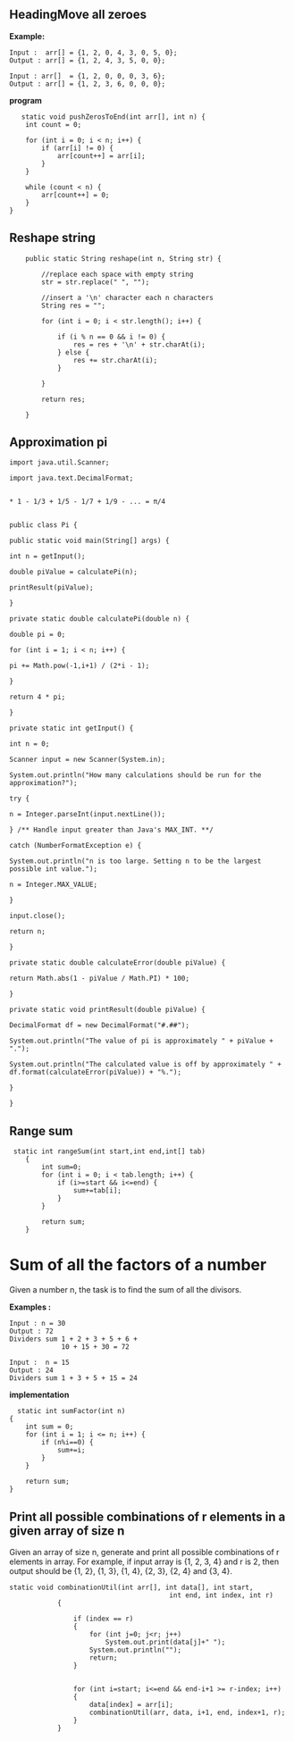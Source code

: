 

## HeadingMove all zeroes


**Example:**

    Input :  arr[] = {1, 2, 0, 4, 3, 0, 5, 0};
    Output : arr[] = {1, 2, 4, 3, 5, 0, 0};
    
    Input : arr[]  = {1, 2, 0, 0, 0, 3, 6};
    Output : arr[] = {1, 2, 3, 6, 0, 0, 0};

**program**

       static void pushZerosToEnd(int arr[], int n) {
        int count = 0;
    
        for (int i = 0; i < n; i++) {
            if (arr[i] != 0) {
                arr[count++] = arr[i];
            }
        }
    
        while (count < n) {
            arr[count++] = 0;
        }
    }

## Reshape string


        public static String reshape(int n, String str) {
    
            //replace each space with empty string
            str = str.replace(" ", "");
    
            //insert a '\n' character each n characters
            String res = "";
    
            for (int i = 0; i < str.length(); i++) {
    
                if (i % n == 0 && i != 0) {
                    res = res + '\n' + str.charAt(i);
                } else {
                    res += str.charAt(i);
                }
    
            }
    
            return res;
    
        }

## Approximation pi

    import java.util.Scanner;
    
    import java.text.DecimalFormat;
    

    * 1 - 1/3 + 1/5 - 1/7 + 1/9 - ... = π/4
    
    
    public class Pi {
    
    public static void main(String[] args) {
    
    int n = getInput();
    
    double piValue = calculatePi(n);
    
    printResult(piValue);
    
    }
    
    private static double calculatePi(double n) {
    
    double pi = 0;
    
    for (int i = 1; i < n; i++) {
    
    pi += Math.pow(-1,i+1) / (2*i - 1);
    
    }
    
    return 4 * pi;
    
    }
    
    private static int getInput() {
    
    int n = 0;
    
    Scanner input = new Scanner(System.in);
    
    System.out.println("How many calculations should be run for the approximation?");
    
    try {
    
    n = Integer.parseInt(input.nextLine());
    
    } /** Handle input greater than Java's MAX_INT. **/
    
    catch (NumberFormatException e) {
    
    System.out.println("n is too large. Setting n to be the largest possible int value.");
    
    n = Integer.MAX_VALUE;
    
    }
    
    input.close();
    
    return n;
    
    }
    
    private static double calculateError(double piValue) {
    
    return Math.abs(1 - piValue / Math.PI) * 100;
    
    }
    
    private static void printResult(double piValue) {
    
    DecimalFormat df = new DecimalFormat("#.##");
    
    System.out.println("The value of pi is approximately " + piValue + ".");
    
    System.out.println("The calculated value is off by approximately " + df.format(calculateError(piValue)) + "%.");
    
    }
    
    }
    

## Range sum

     static int rangeSum(int start,int end,int[] tab)
        {
            int sum=0;
            for (int i = 0; i < tab.length; i++) {
                if (i>=start && i<=end) {
                    sum+=tab[i];
                }
            }
            
            return sum;
        }

# Sum of all the factors of a number

Given a number n, the task is to find the sum of all the divisors.

**Examples :**

    Input : n = 30
    Output : 72
    Dividers sum 1 + 2 + 3 + 5 + 6 + 
                 10 + 15 + 30 = 72 
    
    Input :  n = 15
    Output : 24
    Dividers sum 1 + 3 + 5 + 15 = 24

**implementation**

      static int sumFactor(int n)
    {
        int sum = 0;
        for (int i = 1; i <= n; i++) {
            if (n%i==0) {
                sum+=i;
            }
        }
        
        return sum;
    }


## Print all possible combinations of r elements in a given array of size n

Given an array of size n, generate and print all possible combinations of r elements in array. For example, if input array is {1, 2, 3, 4} and r is 2, then output should be {1, 2}, {1, 3}, {1, 4}, {2, 3}, {2, 4} and {3, 4}.

    static void combinationUtil(int arr[], int data[], int start, 
                                            int end, int index, int r) 
                { 
                    
                    if (index == r) 
                    { 
                        for (int j=0; j<r; j++) 
                            System.out.print(data[j]+" "); 
                        System.out.println(""); 
                        return; 
                    } 
              
                   
                    for (int i=start; i<=end && end-i+1 >= r-index; i++) 
                    { 
                        data[index] = arr[i]; 
                        combinationUtil(arr, data, i+1, end, index+1, r); 
                    } 
                } 
     
      